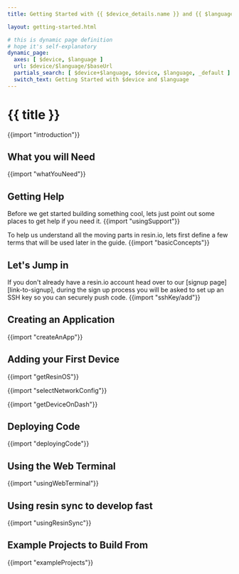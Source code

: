 ```yaml
---
title: Getting Started with {{ $device_details.name }} and {{ $language_details.name }}

layout: getting-started.html

# this is dynamic page definition
# hope it's self-explanatory
dynamic_page:
  axes: [ $device, $language ]
  url: $device/$language/$baseUrl
  partials_search: [ $device+$language, $device, $language, _default ]
  switch_text: Getting Started with $device and $language
---
```


# {{ title }}

{{import "introduction"}}

## What you will Need

{{import "whatYouNeed"}}

## Getting Help

Before we get started building something cool, lets just point out some places to get help if you need it.
{{import "usingSupport"}}

To help us understand all the moving parts in resin.io, lets first define a few terms that will be used later in the guide.
{{import "basicConcepts"}}

## Let's Jump in

If you don't already have a resin.io account head over to our [signup page][link-to-signup], during the sign up process you will be asked to set up an SSH key so you can securely push code.
{{import "sshKey/add"}}

## Creating an Application
{{import "createAnApp"}}

## Adding your First Device

{{import "getResinOS"}}

{{import "selectNetworkConfig"}}

{{import "getDeviceOnDash"}}

## Deploying Code

{{import "deployingCode"}}

## Using the Web Terminal

{{import "usingWebTerminal"}}

## Using resin sync to develop fast

{{import "usingResinSync"}}

## Example Projects to Build From

{{import "exampleProjects"}}
